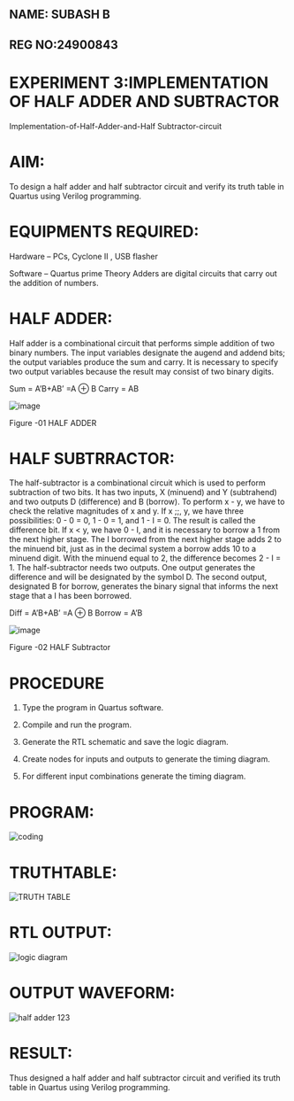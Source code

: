 ## NAME: SUBASH B
## REG NO:24900843
# EXPERIMENT 3:IMPLEMENTATION OF HALF ADDER AND SUBTRACTOR

Implementation-of-Half-Adder-and-Half Subtractor-circuit

# AIM:

To design a half adder and half subtractor circuit and verify its truth table in Quartus using Verilog programming.

# EQUIPMENTS REQUIRED:

Hardware – PCs, Cyclone II , USB flasher 

Software – Quartus prime Theory Adders are digital circuits that carry out the addition of numbers.

# HALF ADDER:

Half adder is a combinational circuit that performs simple addition of two binary numbers. The input variables designate the augend and addend bits; the output variables produce the sum and carry. It is necessary to specify two output variables because the result may consist of two binary digits.

Sum = A’B+AB’ =A ⊕ B Carry = AB

![image](https://github.com/naavaneetha/HALF_ADDER_SUBTRACTOR/assets/154305477/bd4a0b2c-cdbc-4184-ab08-81578f121e1f)

Figure -01 HALF ADDER

# HALF SUBTRRACTOR:

The half-subtractor is a combinational circuit which is used to perform subtraction of two bits. It has two inputs, X (minuend) and Y (subtrahend) and two outputs D (difference) and B (borrow). To perform x - y, we have to check the relative magnitudes of x and y. If x ;;, y, we have three possibilities: 0 - 0 = 0, 1 - 0 = 1, and 1 - I = 0. The result is called the difference bit. If x < y, we have 0 - I, and it is necessary to borrow a 1 from the next higher stage. The I borrowed from the next higher stage adds 2 to the minuend bit, just as in the decimal system a borrow adds 10 to a minuend digit. With the minuend equal to 2, the difference becomes 2 - I = 1. The half-subtractor needs two outputs. One output generates the difference and will be designated by the symbol D. The second output, designated B for borrow, generates the binary signal that informs the next stage that a I has been borrowed. 

Diff = A’B+AB’ =A ⊕ B
Borrow = A’B

 ![image](https://github.com/naavaneetha/HALF_ADDER_SUBTRACTOR/assets/154305477/d76b099c-513f-4e7c-843a-e2fd028a531a)

Figure -02 HALF Subtractor



# PROCEDURE

1.	Type the program in Quartus software.

2.	Compile and run the program.

3.	Generate the RTL schematic and save the logic diagram.

4.	Create nodes for inputs and outputs to generate the timing diagram.

5.	For different input combinations generate the timing diagram.

# PROGRAM:


![coding](https://github.com/user-attachments/assets/782f3e1a-7f43-4144-9ff2-573f5025c380)

# TRUTHTABLE:

![TRUTH TABLE](https://github.com/user-attachments/assets/c0e09b95-f997-4969-b781-cea6aaeb00f8)


# RTL OUTPUT:


![logic diagram](https://github.com/user-attachments/assets/2c55b05e-1baa-455a-ad5e-ee5136eb8616)


# OUTPUT WAVEFORM:
![half adder 123](https://github.com/user-attachments/assets/82fed6e0-c13e-4757-9316-e63c16474298)

# RESULT:


Thus designed a half adder and half subtractor circuit and verified its truth table in Quartus using Verilog programming.

